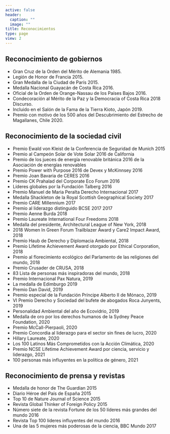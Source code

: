 ```yaml
---
active: false
header:
  caption: ""
  image: ""
title: Reconocimientos
type: page
view: 2
---
```

## Reconocimiento de gobiernos

- Gran Cruz de la Orden del Mérito de Alemania 1985.
- Legión de Honor de Francia 2015.
- Gran Medalla de la Ciudad de París 2015.
- Medalla Nacional Guayacán de Costa Rica 2016.
- Oficial de la Orden de Orange-Nassau de los Países Bajos 2016.
- Condecoración al Mérito de la Paz y la Democracia of Costa Rica 2018 Discurso.
- Incluido en el Salón de la Fama de la Tierra Kioto, Japón 2019.
- Premio con motivo de los 500 años del Descubrimiento del Estrecho de Magallanes, Chile 2020.

## Reconocimiento de la sociedad civil

- Premio Ewald von Kleist de la Conferencia de Seguridad de Munich 2015
- Premio al Campeón Solar de Vote Solar 2016 de California
- Premio de los jueces de energía renovable británica 2016 de la Asociación de energías renovables
- Premio Power with Purpose 2016 de Devex y McKinnsey 2016
- Premio Joan Bavaria de CERES 2016
- Premio CK Prahalad del Corporate Eco Forum 2016
- Líderes globales por la Fundación Talberg 2016
- Premio Manuel de Maria Peralta Derecho Internacional 2017
- Medalla Shackleton de la Royal Scottish Geographical Society 2017
- Premio CARE Millennium 2017
- Premio al liderazgo distinguido BCSE 2017 2017
- Premio Aenne Burda 2018
- Premio Laureate International Four Freedoms 2018
- Medalla del presidente, Architectural League of New York, 2018
- 2018 Women In Green Forum Trailblazer Award y Care2 Impact Award, 2018
- Premio Haub de Derecho y Diplomacia Ambiental, 2018
- Premio Lifetime Achievement Award otorgado por Ethical Corporation, 2018
- Premio al florecimiento ecológico del Parlamento de las religiones del mundo, 2018
- Premio Crusader de CRUSA, 2018
- 83 Lista de personas más inspiradoras del mundo, 2018
- Premio Internacional Pax Natura, 2019
- La medalla de Edimburgo 2019
- Premio Dan David, 2019
- Premio especial de la Fundación Príncipe Alberto II de Mónaco, 2019
- VI Premio Derecho y Sociedad del bufete de abogados Roca Junyents, 2019
- Personalidad Ambiental del año de Ecovidrio, 2019
- Medalla de oro por los derechos humanos de la Sydney Peace Foundation, 2020
- Premio McCall-Pierpaoli, 2020
- Premio Concordia al liderazgo para el sector sin fines de lucro, 2020
- Hillary Laureate, 2020
- Los 100 Latinos Más Comprometidos con la Acción Climática, 2020
- Premio NCSE Lifetime Achievement Award por ciencia, servicio y liderazgo, 2021
- 100 personas más influyentes en la política de género, 2021



## Reconocimiento de prensa y revistas

- Medalla de honor de The Guardian 2015
- Diario Héroe del País de España 2015
- Top 10 de Nature Journal of Science 2015
- Revista Global Thinker of Foreign Policy 2015
- Número siete de la revista Fortune de los 50 líderes más grandes del mundo 2016
- Revista Top 100 líderes influyentes del mundo 2016
- Una de las 5 mujeres más poderosas de la ciencia, BBC Mundo 2017
